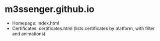 # m3ssenger.github.io

- Homepage: index.html
- Certificates: certificates.html (lists certificates by platform, with filter and animations)